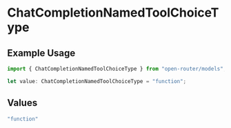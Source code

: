 # ChatCompletionNamedToolChoiceType

## Example Usage

```typescript
import { ChatCompletionNamedToolChoiceType } from "open-router/models";

let value: ChatCompletionNamedToolChoiceType = "function";
```

## Values

```typescript
"function"
```